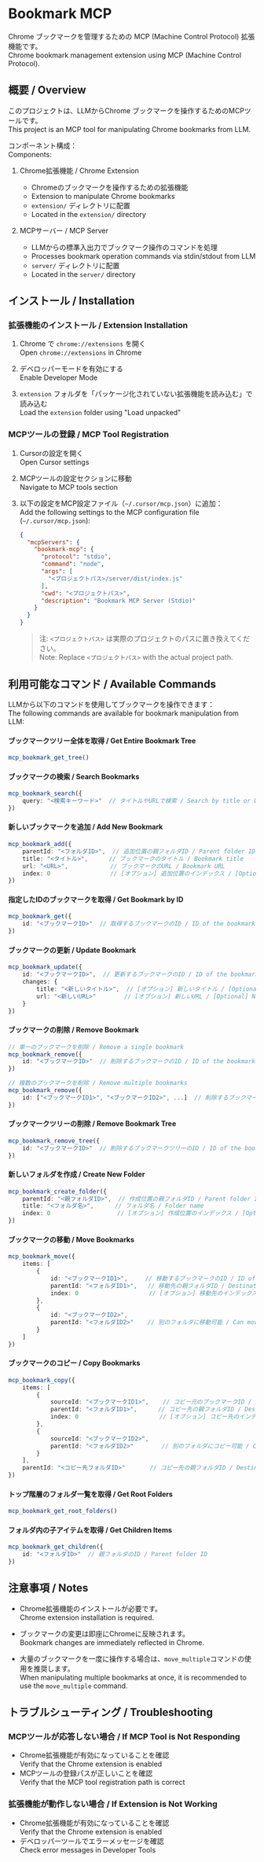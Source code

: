 # Bookmark MCP

Chrome ブックマークを管理するための MCP (Machine Control Protocol) 拡張機能です。  
Chrome bookmark management extension using MCP (Machine Control Protocol).

## 概要 / Overview

このプロジェクトは、LLMからChrome ブックマークを操作するためのMCPツールです。  
This project is an MCP tool for manipulating Chrome bookmarks from LLM.

コンポーネント構成：  
Components:

1. Chrome拡張機能 / Chrome Extension
   - Chromeのブックマークを操作するための拡張機能
   - Extension to manipulate Chrome bookmarks
   - `extension/` ディレクトリに配置
   - Located in the `extension/` directory

2. MCPサーバー / MCP Server
   - LLMからの標準入出力でブックマーク操作のコマンドを処理
   - Processes bookmark operation commands via stdin/stdout from LLM
   - `server/` ディレクトリに配置
   - Located in the `server/` directory

## インストール / Installation

### 拡張機能のインストール / Extension Installation

1. Chrome で `chrome://extensions` を開く  
   Open `chrome://extensions` in Chrome

2. デベロッパーモードを有効にする  
   Enable Developer Mode

3. `extension` フォルダを「パッケージ化されていない拡張機能を読み込む」で読み込む  
   Load the `extension` folder using "Load unpacked"

### MCPツールの登録 / MCP Tool Registration

1. Cursorの設定を開く  
   Open Cursor settings

2. MCPツールの設定セクションに移動  
   Navigate to MCP tools section

3. 以下の設定をMCP設定ファイル（`~/.cursor/mcp.json`）に追加：  
   Add the following settings to the MCP configuration file (`~/.cursor/mcp.json`):

   ```json
   {
     "mcpServers": {
       "bookmark-mcp": {
         "protocol": "stdio",
         "command": "node",
         "args": [
           "<プロジェクトパス>/server/dist/index.js"
         ],
         "cwd": "<プロジェクトパス>",
         "description": "Bookmark MCP Server (Stdio)"
       }
     }
   }
   ```

   > 注: `<プロジェクトパス>` は実際のプロジェクトのパスに置き換えてください。  
   > Note: Replace `<プロジェクトパス>` with the actual project path.

## 利用可能なコマンド / Available Commands

LLMから以下のコマンドを使用してブックマークを操作できます：  
The following commands are available for bookmark manipulation from LLM:

#### ブックマークツリー全体を取得 / Get Entire Bookmark Tree
```typescript
mcp_bookmark_get_tree()
```

#### ブックマークの検索 / Search Bookmarks
```typescript
mcp_bookmark_search({
    query: "<検索キーワード>"  // タイトルやURLで検索 / Search by title or URL
})
```

#### 新しいブックマークを追加 / Add New Bookmark
```typescript
mcp_bookmark_add({
    parentId: "<フォルダID>",  // 追加位置の親フォルダID / Parent folder ID
    title: "<タイトル>",      // ブックマークのタイトル / Bookmark title
    url: "<URL>",            // ブックマークのURL / Bookmark URL
    index: 0                 // [オプション] 追加位置のインデックス / [Optional] Index position
})
```

#### 指定したIDのブックマークを取得 / Get Bookmark by ID
```typescript
mcp_bookmark_get({
    id: "<ブックマークID>"  // 取得するブックマークのID / ID of the bookmark to get
})
```

#### ブックマークの更新 / Update Bookmark
```typescript
mcp_bookmark_update({
    id: "<ブックマークID>",  // 更新するブックマークのID / ID of the bookmark to update
    changes: {
        title: "<新しいタイトル>",  // [オプション] 新しいタイトル / [Optional] New title
        url: "<新しいURL>"        // [オプション] 新しいURL / [Optional] New URL
    }
})
```

#### ブックマークの削除 / Remove Bookmark
```typescript
// 単一のブックマークを削除 / Remove a single bookmark
mcp_bookmark_remove({
    id: "<ブックマークID>"  // 削除するブックマークのID / ID of the bookmark to remove
})

// 複数のブックマークを削除 / Remove multiple bookmarks
mcp_bookmark_remove({
    id: ["<ブックマークID1>", "<ブックマークID2>", ...]  // 削除するブックマークIDの配列 / Array of bookmark IDs to remove
})
```

#### ブックマークツリーの削除 / Remove Bookmark Tree
```typescript
mcp_bookmark_remove_tree({
    id: "<ブックマークID>"  // 削除するブックマークツリーのID / ID of the bookmark tree to remove
})
```

#### 新しいフォルダを作成 / Create New Folder
```typescript
mcp_bookmark_create_folder({
    parentId: "<親フォルダID>",  // 作成位置の親フォルダID / Parent folder ID
    title: "<フォルダ名>",      // フォルダ名 / Folder name
    index: 0                   // [オプション] 作成位置のインデックス / [Optional] Index position
})
```

#### ブックマークの移動 / Move Bookmarks
```typescript
mcp_bookmark_move({
    items: [
        {
            id: "<ブックマークID1>",     // 移動するブックマークのID / ID of the bookmark to move
            parentId: "<フォルダID1>",   // 移動先の親フォルダID / Destination parent folder ID
            index: 0                    // [オプション] 移動先のインデックス / [Optional] Destination index
        },
        {
            id: "<ブックマークID2>",
            parentId: "<フォルダID2>"    // 別のフォルダに移動可能 / Can move to different folders
        }
    ]
})
```

#### ブックマークのコピー / Copy Bookmarks
```typescript
mcp_bookmark_copy({
    items: [
        {
            sourceId: "<ブックマークID1>",    // コピー元のブックマークID / Source bookmark ID
            parentId: "<フォルダID1>",      // コピー先の親フォルダID / Destination parent folder ID
            index: 0                       // [オプション] コピー先のインデックス / [Optional] Destination index
        },
        {
            sourceId: "<ブックマークID2>",
            parentId: "<フォルダID2>"        // 別のフォルダにコピー可能 / Can copy to different folders
        }
    ],
    parentId: "<コピー先フォルダID>"       // コピー先の親フォルダID / Destination parent folder ID
})
```

#### トップ階層のフォルダ一覧を取得 / Get Root Folders
```typescript
mcp_bookmark_get_root_folders()
```

#### フォルダ内の子アイテムを取得 / Get Children Items
```typescript
mcp_bookmark_get_children({
    id: "<フォルダID>"  // 親フォルダのID / Parent folder ID
})
```

## 注意事項 / Notes

- Chrome拡張機能のインストールが必要です。  
  Chrome extension installation is required.

- ブックマークの変更は即座にChromeに反映されます。  
  Bookmark changes are immediately reflected in Chrome.

- 大量のブックマークを一度に操作する場合は、`move_multiple`コマンドの使用を推奨します。  
  When manipulating multiple bookmarks at once, it is recommended to use the `move_multiple` command.

## トラブルシューティング / Troubleshooting

### MCPツールが応答しない場合 / If MCP Tool is Not Responding
- Chrome拡張機能が有効になっていることを確認  
  Verify that the Chrome extension is enabled
- MCPツールの登録パスが正しいことを確認  
  Verify that the MCP tool registration path is correct

### 拡張機能が動作しない場合 / If Extension is Not Working
- Chrome拡張機能が有効になっていることを確認  
  Verify that the Chrome extension is enabled
- デベロッパーツールでエラーメッセージを確認  
  Check error messages in Developer Tools 